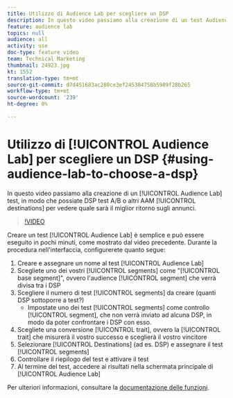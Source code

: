 ```yaml
---
title: Utilizzo di Audience Lab per scegliere un DSP
description: In questo video passiamo alla creazione di un test Audience Lab, in modo che possiate DSP test A/B o altre destinazioni AAM per vedere quale sarà il miglior ritorno sugli annunci.
feature: audience lab
topics: null
audience: all
activity: use
doc-type: feature video
team: Technical Marketing
thumbnail: 24923.jpg
kt: 1552
translation-type: tm+mt
source-git-commit: d7d451683ac280ce3ef245384758b5989f28b265
workflow-type: tm+mt
source-wordcount: '239'
ht-degree: 0%

---
```



# Utilizzo di [!UICONTROL Audience Lab] per scegliere un DSP {#using-audience-lab-to-choose-a-dsp}

In questo video passiamo alla creazione di un [!UICONTROL Audience Lab] test, in modo che possiate DSP test A/B o altri AAM [!UICONTROL destinations] per vedere quale sarà il miglior ritorno sugli annunci.

>[!VIDEO](https://video.tv.adobe.com/v/24923/?quality=12)

Creare un test [!UICONTROL Audience Lab] è semplice e può essere eseguito in pochi minuti, come mostrato dal video precedente. Durante la procedura nell&#39;interfaccia, configurerete quanto segue:

1. Creare e assegnare un nome al test [!UICONTROL Audience Lab]
1. Scegliete uno dei vostri [!UICONTROL segments] come &quot;[!UICONTROL base segment]&quot;, ovvero l&#39;audience [!UICONTROL segment] che verrà divisa tra i DSP
1. Scegliere il numero di test [!UICONTROL segments] da creare (quanti DSP sottoporre a test?)
   * Impostate uno dei test [!UICONTROL segments] come controllo [!UICONTROL segment], che non verrà inviato ad alcuna DSP, in modo da poter confrontare i DSP con esso.
1. Scegliete una conversione [!UICONTROL trait], ovvero la [!UICONTROL trait] che misurerà il vostro successo e sceglierà il vostro vincitore
1. Selezionare [!UICONTROL Destinations] (ad es. DSP) e assegnare il test [!UICONTROL segments]
1. Controllare il riepilogo del test e attivare il test
1. Al termine del test, accedere ai risultati nella schermata principale di [!UICONTROL Audience Lab]

Per ulteriori informazioni, consultare la [documentazione delle funzioni](https://marketing.adobe.com/resources/help/en_US/aam/audience-lab.html).